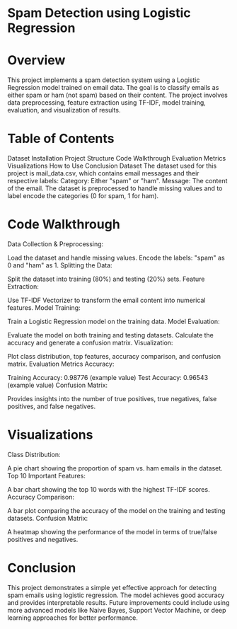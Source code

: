 # Spam Detection using Logistic Regression

# Overview
This project implements a spam detection system using a Logistic Regression model trained on email data. The goal is to classify emails as either spam or ham (not spam) based on their content. The project involves data preprocessing, feature extraction using TF-IDF, model training, evaluation, and visualization of results.

# Table of Contents
Dataset
Installation
Project Structure
Code Walkthrough
Evaluation Metrics
Visualizations
How to Use
Conclusion
Dataset
The dataset used for this project is mail_data.csv, which contains email messages and their respective labels:
Category: Either "spam" or "ham".
Message: The content of the email.
The dataset is preprocessed to handle missing values and to label encode the categories (0 for spam, 1 for ham).

# Code Walkthrough
Data Collection & Preprocessing:

Load the dataset and handle missing values.
Encode the labels: "spam" as 0 and "ham" as 1.
Splitting the Data:

Split the dataset into training (80%) and testing (20%) sets.
Feature Extraction:

Use TF-IDF Vectorizer to transform the email content into numerical features.
Model Training:

Train a Logistic Regression model on the training data.
Model Evaluation:

Evaluate the model on both training and testing datasets.
Calculate the accuracy and generate a confusion matrix.
Visualization:

Plot class distribution, top features, accuracy comparison, and confusion matrix.
Evaluation Metrics
Accuracy:

Training Accuracy: 0.98776 (example value)
Test Accuracy: 0.96543 (example value)
Confusion Matrix:

Provides insights into the number of true positives, true negatives, false positives, and false negatives.
# Visualizations
Class Distribution:

A pie chart showing the proportion of spam vs. ham emails in the dataset.
Top 10 Important Features:

A bar chart showing the top 10 words with the highest TF-IDF scores.
Accuracy Comparison:

A bar plot comparing the accuracy of the model on the training and testing datasets.
Confusion Matrix:

A heatmap showing the performance of the model in terms of true/false positives and negatives.


# Conclusion
This project demonstrates a simple yet effective approach for detecting spam emails using logistic regression. The model achieves good accuracy and provides interpretable results. Future improvements could include using more advanced models like Naive Bayes, Support Vector Machine, or deep learning approaches for better performance.
